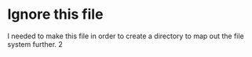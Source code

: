 # Ignore this file

I needed to make this file in order to create a directory to map out the file system further.
2
